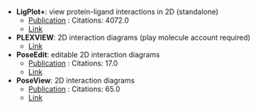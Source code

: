 - **LigPlot+**: view protein-ligand interactions in 2D (standalone)
	- [Publication](https://doi.org/10.1021/ci200227u) : Citations: 4072.0
	- [Link](http://www.ebi.ac.uk/thornton-srv/software/LigPlus/)
- **PLEXVIEW**: 2D interaction diagrams (play molecule account required)
	- [Link](https://open.playmolecule.org/login?from=/tools/plexview)
- **PoseEdit**: editable 2D interaction diagrams
	- [Publication](https://doi.org/10.1007%2Fs10822-023-00522-4) : Citations: 17.0
	- [Link](https://proteins.plus/help/poseview2)
- **PoseView**: 2D interaction diagrams
	- [Publication](https://doi.org/10.1186/1758-2946-2-S1-P50) : Citations: 65.0
	- [Link](https://proteins.plus/help/poseview)
